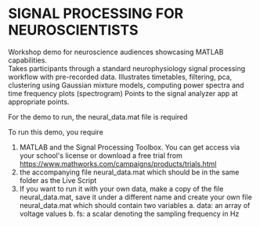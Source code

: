 # SIGNAL PROCESSING FOR NEUROSCIENTISTS

Workshop demo for neuroscience audiences showcasing MATLAB capabilities.  
Takes participants through a standard neurophysiology signal processing workflow with pre-recorded data.
Illustrates timetables, filtering, pca, clustering using Gaussian mixture models, computing power spectra and time frequency plots (spectrogram)
Points to the signal analyzer app at appropriate points.

For the demo to run, the neural_data.mat file is required

To run this demo, you require
1. MATLAB and the Signal Processing Toolbox. You can get access via your school's license or download a free trial from https://www.mathworks.com/campaigns/products/trials.html
2. the accompanying file neural_data.mat which should be in the same folder as the Live Script
3. If you want to run it with your own data, make a copy of the file neural_data.mat, save it under a different name and create your own file neural_data.mat which should contain two variables
    a. data: an array of voltage values
    b. fs: a scalar denoting the sampling frequency in Hz


